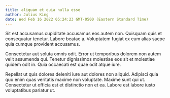 ```yaml
---
title: aliquam et quia nulla esse
author: Julius King
date: Wed Feb 16 2022 05:24:23 GMT-0500 (Eastern Standard Time)
---
```

Sit est accusamus cupiditate accusamus eos autem non. Quisquam quis et consequatur tenetur. Labore beatae a. Voluptatem fugiat ex eum alias saepe quia cumque provident accusamus.

 Consectetur aut soluta omnis odit. Error ut temporibus dolorem non autem velit assumenda qui. Tenetur dignissimos molestiae eos sit et molestiae quidem odit in. Quia occaecati est quae odit atque iure.

 Repellat ut quis dolores deleniti iure aut dolores non aliquid. Adipisci quia quo enim quas veritatis maxime non voluptate. Maxime sunt qui ut. Consectetur ut officia est et distinctio non et ea. Labore est labore iusto voluptatibus pariatur ut.